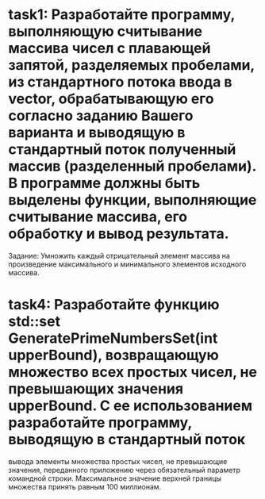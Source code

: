 # task1: Разработайте программу, выполняющую считывание массива чисел с плавающей запятой, разделяемых пробелами, из стандартного потока ввода в vector, обрабатывающую его согласно заданию Вашего варианта и выводящую в стандартный поток полученный массив (разделенный пробелами). В программе должны быть выделены функции, выполняющие считывание массива, его обработку и вывод результата.
Задание: Умножить каждый отрицательный элемент массива на произведение максимального и минимального элементов исходного массива.

# task4: Разработайте функцию std::set<int> GeneratePrimeNumbersSet(int upperBound), возвращающую множество всех простых чисел, не превышающих значения upperBound. С ее использованием разработайте программу, выводящую в стандартный поток
вывода элементы множества простых чисел, не превышающие значения, переданного приложению через обязательный параметр командной строки. Максимальное значение верхней границы множества принять равным 100 миллионам.
